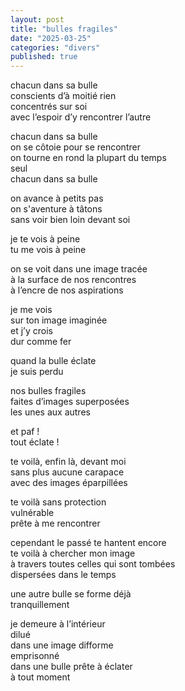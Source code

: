 ```yaml
---
layout: post
title: "bulles fragiles"
date: "2025-03-25"
categories: "divers"
published: true
---
```


chacun dans sa bulle  
conscients d’à moitié rien  
concentrés sur soi  
avec l’espoir d’y rencontrer l’autre  

chacun dans sa bulle  
on se côtoie pour se rencontrer  
on tourne en rond la plupart du temps  
seul  
chacun dans sa bulle  

on avance à petits pas  
on s'aventure à tâtons  
sans voir bien loin devant soi  

je te vois à peine  
tu me vois à peine  

on se voit dans une image tracée  
à la surface de nos rencontres  
à l’encre de nos aspirations  

je me vois  
sur ton image imaginée  
et j’y crois  
dur comme fer  

quand la bulle éclate  
je suis perdu  

nos bulles fragiles  
faites d’images superposées  
les unes aux autres  

et paf !  
tout éclate !  

te voilà, enfin là, devant moi  
sans plus aucune carapace  
avec des images éparpillées  

te voilà sans protection  
vulnérable  
prête à me rencontrer  

cependant le passé te hantent encore  
te voilà à chercher mon image  
à travers toutes celles qui sont tombées  
dispersées dans le temps  

une autre bulle se forme déjà  
tranquillement  

je demeure à l’intérieur  
dilué  
dans une image difforme  
emprisonné  
dans une bulle prête à éclater  
à tout moment  
